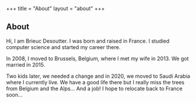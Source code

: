 +++
title = "About"
layout = "about"
+++

## About

Hi, I am Brieuc Desoutter. I was born and raised in France. I studied computer science and started my career there.

In 2008, I moved to Brussels, Belgium, where I met my wife in 2013. We got married in 2015.

Two kids later, we needed a change and in 2020, we moved to Saudi Arabia where I currently live.
We have a good life there but I really miss the trees from Belgium and the Alps... And a job! 
I hope to relocate back to France soon...

